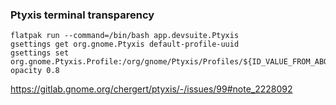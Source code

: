 ### Ptyxis terminal transparency

```shell
flatpak run --command=/bin/bash app.devsuite.Ptyxis
gsettings get org.gnome.Ptyxis default-profile-uuid
gsettings set org.gnome.Ptyxis.Profile:/org/gnome/Ptyxis/Profiles/${ID_VALUE_FROM_ABOVE}/ opacity 0.8
```

https://gitlab.gnome.org/chergert/ptyxis/-/issues/99#note_2228092
